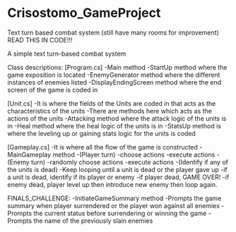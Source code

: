 # Crisostomo_GameProject
 Text turn based combat system (still have many rooms for improvement) READ THIS IN CODE!!!

A simple text turn-based combat system

Class descriptions:
[Program.cs]
  -Main method
  -StartUp method where the game exposition is located
  -EnemyGenerator method where the different instances of enemies listed
  -DisplayEndingScreen method where the end screen of the game is coded in

[Unit.cs]
  -It is where the fields of the Units are coded in that acts as the characteristics of the units
  -There are methods here which acts as the actions of the units
     -Attacking method where the attack logic of the units is in
     -Heal method where the heal logic of the units is in
     -StatsUp method is where the leveling up or gaining stats logic for the units is coded

[Gameplay.cs]
  -It is where all the flow of the game is constructed
  -MainGameplay method
     -(Player turn)
        -choose actions
        -execute actions
     -(Enemy turn)
        -randomly choose actions
        -execute actions
     -(Identify if any of the units is dead)
        -Keep looping until a unit is dead or the player gave up
        -if a unit is dead, identify if its player or enemy
           -if player dead, GAME OVER!
           -if enemy dead, player level up then introduce new enemy then loop again.

FINALS_CHALLENGE:
  -InitiateGameSummary method 
     -Prompts the game summary when player surrendered or the player won against all enemies
     -Prompts the current status before surrendering or winning the game
     -Prompts the name of the previously slain enemies
